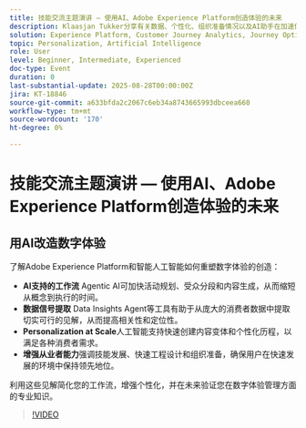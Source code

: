 ```yaml
---
title: 技能交流主题演讲 — 使用AI、Adobe Experience Platform创造体验的未来
description: Klaasjan Tukker分享有关数据、个性化、组织准备情况以及AI助手在加速体验创建中的作用的见解。 了解从业者如何掌握提示、利用代理编排并提升技能以保持领先地位。
solution: Experience Platform, Customer Journey Analytics, Journey Optimizer, Real-Time Customer Data Platform
topic: Personalization, Artificial Intelligence
role: User
level: Beginner, Intermediate, Experienced
doc-type: Event
duration: 0
last-substantial-update: 2025-08-28T00:00:00Z
jira: KT-18846
source-git-commit: a633bfda2c2067c6eb34a8743665993dbceea660
workflow-type: tm+mt
source-wordcount: '170'
ht-degree: 0%

---
```



# 技能交流主题演讲 — 使用AI、Adobe Experience Platform创造体验的未来

## 用AI改造数字体验

了解Adobe Experience Platform和智能人工智能如何重塑数字体验的创造：

* **AI支持的工作流** Agentic AI可加快活动规划、受众分段和内容生成，从而缩短从概念到执行的时间。
* **数据信号提取** Data Insights Agent等工具有助于从庞大的消费者数据中提取切实可行的见解，从而提高相关性和定位性。
* **Personalization at Scale**&#x200B;人工智能支持快速创建内容变体和个性化历程，以满足各种消费者需求。
* **增强从业者能力**&#x200B;强调技能发展、快速工程设计和组织准备，确保用户在快速发展的环境中保持领先地位。

利用这些见解简化您的工作流，增强个性化，并在未来验证您在数字体验管理方面的专业知识。


>[!VIDEO](https://video.tv.adobe.com/v/3471327/?learn=on&enablevpops)